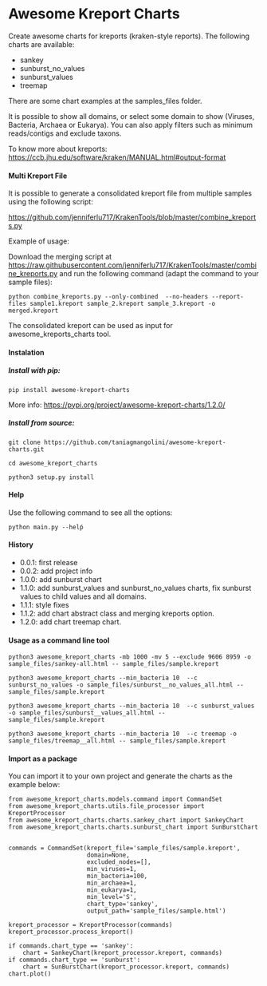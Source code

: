 # Awesome Kreport Charts

Create awesome charts for kreports (kraken-style reports).
The following charts are available:

* sankey
* sunburst_no_values
* sunburst_values
* treemap

There are some chart examples at the samples_files folder.

It is possible to show all domains, or select some domain to show (Viruses, Bacteria, Archaea or Eukarya).
You can also apply filters such as minimum reads/contigs and exclude taxons.

To know more about kreports: https://ccb.jhu.edu/software/kraken/MANUAL.html#output-format

#### Multi Kreport File

It is possible to generate a consolidated kreport file from multiple samples using the following script:

https://github.com/jenniferlu717/KrakenTools/blob/master/combine_kreports.py

Example of usage:

Download the merging script at https://raw.githubusercontent.com/jenniferlu717/KrakenTools/master/combine_kreports.py and run the following command (adapt the command to your sample files):

```python combine_kreports.py --only-combined  --no-headers --report-files sample1.kreport sample_2.kreport sample_3.kreport -o merged.kreport```

The consolidated kreport can be used as input for awesome_kreports_charts tool.


#### Instalation

##### Install with pip:

```pip install awesome-kreport-charts```

More info: https://pypi.org/project/awesome-kreport-charts/1.2.0/

##### Install from source:

```git clone https://github.com/taniagmangolini/awesome-kreport-charts.git```

```cd awesome_kreport_charts```

```python3 setup.py install```


#### Help

Use the following command to see all the options:

```python main.py --helṕ```


#### History

* 0.0.1: first release
* 0.0.2: add project info
* 1.0.0: add sunburst chart
* 1.1.0: add sunburst_values and sunburst_no_values charts, fix sunburst values to child values and all domains.
* 1.1.1: style fixes
* 1.1.2: add chart abstract class and merging kreports option.
* 1.2.0: add chart treemap chart.

#### Usage as a command line tool

```python3 awesome_kreport_charts -mb 1000 -mv 5 --exclude 9606 8959 -o sample_files/sankey-all.html -- sample_files/sample.kreport```

```python3 awesome_kreport_charts --min_bacteria 10  --c sunburst_no_values -o sample_files/sunburst__no_values_all.html -- sample_files/sample.kreport```

```python3 awesome_kreport_charts --min_bacteria 10  --c sunburst_values -o sample_files/sunburst__values_all.html -- sample_files/sample.kreport```

```python3 awesome_kreport_charts --min_bacteria 10  --c treemap -o sample_files/treemap__all.html -- sample_files/sample.kreport```

#### Import as a package

You can import it to your own project and generate the charts as the example below:

```
from awesome_kreport_charts.models.command import CommandSet
from awesome_kreport_charts.utils.file_processor import KreportProcessor
from awesome_kreport_charts.charts.sankey_chart import SankeyChart
from awesome_kreport_charts.charts.sunburst_chart import SunBurstChart


commands = CommandSet(kreport_file='sample_files/sample.kreport',
                      domain=None,
                      excluded_nodes=[],
                      min_viruses=1,
                      min_bacteria=100,
                      min_archaea=1,
                      min_eukarya=1,
                      min_level='S',
                      chart_type='sankey',
                      output_path='sample_files/sample.html')

kreport_processor = KreportProcessor(commands)
kreport_processor.process_kreport()

if commands.chart_type == 'sankey':
    chart = SankeyChart(kreport_processor.kreport, commands)
if commands.chart_type == 'sunburst':
    chart = SunBurstChart(kreport_processor.kreport, commands)
chart.plot()
```
